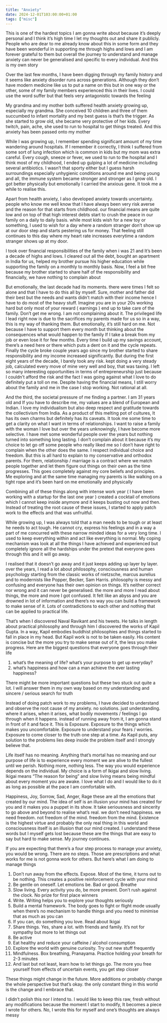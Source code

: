 ```yaml
---
title: "Anxiety"
date: 2024-12-01T103:00:00+01:00
tags: ["misc"]
---
```


This is one of the hardest topics I am gonna write about because it’s deeply personal and I think it’s high time I let my thoughts out and share it publicly. People who are dear to me already know about this in some form and they have been wonderful in supporting me through highs and lows and I am forever grateful to them but overall the journey to understand and manage anxiety can never be generalised and specific to every individual. And this is my own story 

Over the last few months, I have been digging through my family history and it seems like anxiety disorder runs across generations. Although they don’t have modern medicine like us to put a name on this but in one way or the other, some of my family members experienced this in their lives. I could use the word suffer but that feels very antagonistic towards the feeling 

My grandma and my mother both suffered health anxiety growing up, especially my grandma. She conceived 10 children and three of them succumbed to infant mortality and my best guess is that’s the trigger. As she started to grow old, she became very protective of her kids. Every twitch, pain, ache, she used to run to hospital to get things treated. And this anxiety has been passed onto my mother

While I was growing up, I remember spending significant amount of my time wandering around hospitals. If I remember it correctly, I think I suffered from some sort of lung infection which is common in kids but my mom was extra careful. Every cough, sneeze or fever, we used to run to the hospital and I think most of my childhood, I ended up gulping a lot of medicine including several antibiotics. I wasn’t that sporty either but I guess harsh surroundings especially unhygienic conditions around me and being young and all, the immune system became stronger and stronger as I grow old. I got better physically but emotionally I carried the anxious gene. It took me a while to realise this.

Apart from health anxiety, I also developed anxiety towards uncertainty. people who know me well know that I have always been very risk averse and the reason for that starts from childhood. our financial means are quite low and on top of that high interest debts start to crush the peace in our family on a daily to daily basis. while most kids wish for a new toy or something, I used to wish for a day where a random stranger don’t show up at our door step and starts pestering us for money. That feeling still continues to this day where my heart rate increases everytime a random stranger shows up at my door.

I took over financial responsibilities of the family when i was 21 and It’s been a decade of highs and lows. I cleared out all the debt, bought an apartment in India for us, helped my brother pursue his higher education while supporting the family on a monthly to monthly basis. Now, I feel a bit free because my brother started to share half of the responsibility and financially, we have nothing to complain about 

But emotionally, the last decade had its moments. there were times I felt so alone and that I have to do this all by myself. Sure, mother and father did their best but the needs and wants didn’t match with their income hence I have to do most of the heavy stuff. Imagine you are in your 20s working hard but only most of your reward ( earnings ) end up to take care of the family. Don’t get me wrong. I am not complaining about it. The privileged life I lead right now is due to the sacrifices my parents made for us so in a way, this is my way of thanking them. But emotionally, it’s still hard on me. Not because I have to support them every month but thinking about the consequences what would happen to the family If I take a break from my job or even lose it for few months. Every time I build up my savings account, there’s a need here or there which puts a dent on it and the cycle repeats. Finally the cycle broke couple years ago since my brother started to share responsibility and my income increased significantly. But during the first eight years of the decade, I barely took any risk. kept doing a very steady job, calculated every move of mine very well and boy, that was taxing. I left so many interesting opportunities in terms of entrepreneurship just because I couldn’t afford the risk and the fact I was going against what I love to do definitely put a toll on me. Despite having the financial means, I still worry about the family and me in the case I stop working. Not rational at all.

And the third, the societal pressure of me finding a partner. I am 31 years old and If you have to describe me, my values are a blend of European and Indian. I love my individualism but also deep respect and gratitude towards the collectivism from India. As a product of this melting pot of cultures, It has its own charms but definitely has its caveats. It took me some time to get a clarity on what I want in terms of relationships. I want to raise a family with the woman I love but over the years unknowingly, I have become more selective. I have met some wonderful people over the years but nothing turned into something long lasting. I don’t complain about it because it’s my choice to let go off some people who really liked me so I don’t have right to complain when the other does the same. I respect individual choice and freedom. But this is all hard to explain to my conservative and orthodox parents. For them, relationship / marriage is a contract where we match people together and let them figure out things on their own as the time progresses. This goes completely against my core beliefs and principles. Me exploring and at the same time managing my parents is like walking on a tight rope and it’s been hard on me emotionally and physically

Combining all of these things along with intense work year ( I have been working with a startup for the last one year ) created a cocktail of emotions which I cannot keep inside anymore and it keeps busting out now and then. Instead of treating the root cause of these issues, I started to apply patch work to the effects and that was unfruitful.

While growing up, I was always told that a man needs to be tough or at least he needs to act tough. He cannot cry, express his feelings and in a way a part of me concurred with these narrow minded ideas for a very long time. I used to keep everything within and act like everything is normal. My coping mechanism was look at all the things I have achieved and experienced but completely ignore all the hardships under the pretext that everyone goes through this and it will go away. 

I realised that it doesn’t go away and it just keeps adding up layer by layer. over the years, I read a lot about philosophy, consciousness and human psychology starting from the classic works of nietzsche, marcus aurelius and to modernists like Popper, Becker, Sam Harris. philosophy is messy and confusing and everyone has their own opinion on things. It’s neither correct nor wrong and it can never be generalised. the more and more I read about things, the more and more I got confused. It felt like an abyss and you are drowned in lot of information and there’s no way you can build a framework to make sense of it. Lots of contradictions to each other and nothing that can be applied to practical life.

That’s when I discovered Naval Ravikant and his tweets. He talks in length about practical philosophy and through him I discovered the works of Kapil Gupta. In a way, Kapil embodies buddhist philosophies and things started to fall in place in my head. But Kapil work is not to be taken easily. His content is concise but the more you try to make sense out of it, the less you make progress. Here are the biggest questions that everyone goes through their life

1. what’s the meaning of life? what’s your purpose to get up everyday?
2. what’s happiness and how can a man achieve the ever lasting happiness?

There might be more important questions but these two stuck out quite a lot. I will answer them in my own way based on my understanding and sincere / serious search for truth

Instead of doing patch work to my problems, I have decided to understand and observe the root cause of my anxiety. no solutions. just understanding. where it arises, when it arises, what bodily movements / feelings I go through when it happens. instead of running away from it, I am gonna stand in front of it and face it. This is Exposure. Exposure to the things which makes you uncomfortable. Exposure to understand your fears / worries. Exposure to come closer to the truth one step at a time. As Kapil puts, any solution to the problems lies deep inside the problem itself and I strongly believe that. 

Life itself has no meaning. Anything that’s mortal has no meaning and our purpose of life is to experience every moment we are alive to the fullest until we perish. Nothing more, nothing less. The way you would experience depends on the individual. My choice is a form of Ikigai and slow living. Ikigai means “The reason for being” and slow living means being mindful about every moment you are awake. I love what I do and I would like to do it as long as possible at the pace I am comfortable with. 

Happiness, Joy, Sorrow, Sad, Anger, Rage these are all the emotions that created by our mind. The idea of self is an illusion your mind has created for you and it makes you a puppet in its show. It take seriousness and sincerity to go above and beyond to realise what’s real. we don’t need happiness. we need freedom. not freedom of the mind. freedom from the mind. Existence is the highest virtue and probably the only real thing in this world and consciousness itself is an illusion that our mind created. I understand these words but I myself gets lost because these are the things that are easy to say but hard to make sense. My journey continues.

If you are expecting that there’s a four step process to manage your anxiety, you would be wrong. There are no steps. Those are prescriptions and what works for me is not gonna work for others. But here’s what I am doing to manage things 


1. Don’t run away from the effects. Expose. Most of the time, it turns out to be nothing. This creates a positive reinforcement cycle with your mind
2. Be gentle on oneself. Let emotions be. Bad or good. Breathe
3. Slow living. Every activity you do, be more present. Don’t rush against the clock. No prize for first place winners
4. Write. Writing helps you to explore your thoughts seriously
5. Build a mental framework. The body goes to fight or flight mode usually when there’s no mechanism to handle things and you need to minimise that as much as you can
6. If you can, do something you love. Read about Ikigai
7. Share things. Yes, share a lot. with friends and family. It’s not for sympathy but more to let things out
8. Be active
9. Eat healthy and reduce your caffeine / alcohol consumption
10. Explore the world with genuine curiosity. Try out new stuff frequently
11. Mindfulness. Box breathing, Pranayama. Practice holding your breath for 2-3 minutes
12. And last but not least, learn how to let things go. The more you free yourself from effects of uncertain events, you get step closer

These things might change in the future. More additions or probably change the whole perspective but that’s okay. the only constant thing in this world is the change and I embrace that. 

I didn’t polish this nor I intend to. I would like to keep this raw, fresh without any modifications because the moment I start to modify, It becomes a piece I wrote for others. No, I wrote this for myself and one’s thoughts are always messy
